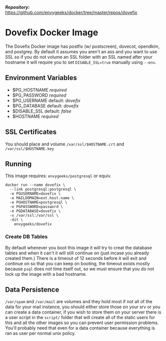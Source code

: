 ***Repository:*** https://github.com/envygeeks/docker/tree/master/repos/dovefix
# Dovefix Docker Image

The Dovefix Docker image has postfix (w/ postscreen), dovecot, opendkim, and postgrey.  By default it assumes you aren't an ass and you want to use SSL so if you do not volume an SSL folder with an SSL named after your hostname it will require you to set `DISABLE_SSL=true` manually using `--env`.

## Environment Variables

* $PG_HOSTNAME  *required*
* $PG_PASSWORD  *required*
* $PG_USERNAME  default: *dovefix*
* $PG_DATABASE  default: *dovefix*
* $DISABLE_SSL  default: *false*
* $HOSTNAME     *required*

## SSL Certificates

You should place and volume `/var/ssl/$HOSTNAME.crt` and `/var/ssl/$HOSTNAME.key`

## Running

This image requires: `envygeeks/postgresql` or equiv.

```shell
docker run --name dovefix \
  --link postgresql:postgresql \
  -e PGUSERNAME=dovefix \
  -e MAILDOMAIN=ext.host.name \
  -e PGHOSTNAME=postgresql \
  -e PGPASSWORD=password \
  -e PGDATABASE=dovefix \
  -v /var/ssl:/var/ssl \
  -dit \
    envygeeks/dovefix
```

### Create DB Tables

By default whenever you boot this image it will try to creat the database tables and when it can't it will still continue on (just incase you already created them.) There is a timeout of 12 seconds before it will exit and continue on so that you can keep on booting, the timeout exists mostly because `psql` does not time itself out, so we must ensure that you do not lock up the image with a bad hostname.

## Data Persistence

`/var/spam` and `/var/mail` are volumes and they hold most if not all of the data for your mail instance, you should either store those on your srv or you can create a data container, if you wish to store them on your server there is a user script in the `script/` folder that will create all of the static users for this and all the other images so you can prevent user permission problems. You'll probably need that even for a data container because everything is ran as user per normal unix policy.
